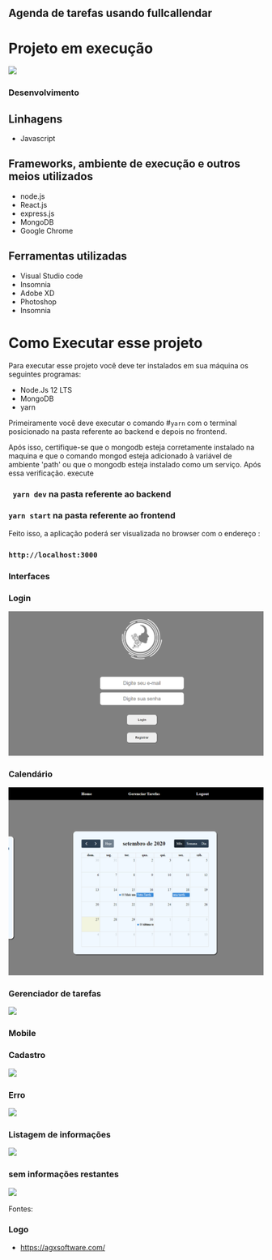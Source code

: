 ## Agenda de tarefas usando fullcallendar


# Projeto em execução

<img src="read-me-assets/execucao.gif" /> 

### Desenvolvimento

## Linhagens

 - Javascript




## Frameworks, ambiente de execução e outros meios utilizados

   - node.js
   - React.js
   - express.js
   - MongoDB
   - Google Chrome


## Ferramentas utilizadas
 - Visual Studio code
 - Insomnia
 - Adobe XD
 - Photoshop
 - Insomnia




# Como Executar esse projeto 
Para executar esse projeto você deve ter instalados em sua máquina os seguintes programas:

 - Node.Js 12 LTS
 - MongoDB
 - yarn


Primeiramente você deve executar o comando #`yarn` com o terminal posicionado na pasta referente ao backend e depois no frontend.

Após isso, certifique-se que o mongodb esteja corretamente instalado na maquina e que o comando mongod esteja adicionado à variável de ambiente 'path' ou que o mongodb
esteja instalado como um serviço. Após essa verificação. execute

### ` yarn dev` na pasta referente ao backend

### `yarn start`  na pasta referente ao frontend

Feito isso, a aplicação poderá ser visualizada no browser com o endereço :

### `http://localhost:3000`


 ### Interfaces

 ### Login
<img src="read-me-assets/login.png"/>



 ### Calendário
<img src="read-me-assets/home.png"/>


 ### Gerenciador de tarefas
<img src="read-me-assets/gerenciar_tarefas.jpg"/>




 ### Mobile

  ### Cadastro
<img src="read-me-assets/register-mobile.jpg"/>

 ### Erro
<img src="read-me-assets/register-mobile-error.jpg"/>


 ### Listagem de informações
<img src="read-me-assets/home-mobile.jpg"/>


 ### sem informações restantes
<img src="read-me-assets/home-mobile-end.jpg"/>


Fontes:



### Logo
 - https://agxsoftware.com/
   
